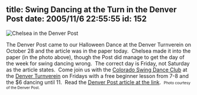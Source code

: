 title: Swing Dancing at the Turn in the Denver Post
date: 2005/11/6 22:55:55
id: 152
---
![Chelsea in the Denver Post](/journal_images/20051105_010412_cs06dance.jpg)

The Denver Post came to our Halloween Dance at the Denver Turnverein on October 28 and the article was in the paper today.  Chelsea made it into the paper (in the photo above), though the Post did manage to get the day of the week for swing dancing wrong.  The correct day is Friday, not Saturday as the article states.  Come join us with the [Colorado Swing Dance Club](http://www.csdn.org) at the [Denver Turnverein](http://www.denverturnverein.org) on Fridays with a free beginner lesson from 7-8 and the $6 dancing until 11.  Read the [Denver Post article at the link](http://denverpost.com/coloradosunday/ci_3184540).  <font size="1">Photo courtesy of the Denver Post.